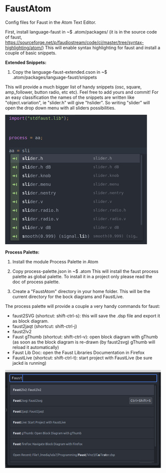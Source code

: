 # FaustAtom
Config files for Faust in the Atom Text Editor.

First, install language-faust in ~$ .atom/packages/
(it is in the source code of faust, https://sourceforge.net/p/faudiostream/code/ci/master/tree/syntax-highlighting/atom/)
This will enable syntax highlighting for faust and install a couple of basic snippets.

__Extended Snippets:__

1. Copy the language-faust-extended.cson in ~$ .atom/packages/language-faust/snippets

This will provide a much bigger list of handy snippets (osc, square, amp_follower, button radio, etc etc). Feel free to add yours and commit!
For an easy classification the names of the snippets are written like "object.variation", ie "slider.h" will give "hslider". So writing "slider" will open the drop down menu with all sliders possibilities.

![screenshot](https://raw.githubusercontent.com/sonejostudios/FaustAtom/master/snippets.png "Faust Extended Snippets")


__Process Palette:__

1. Install the module Process Palette in Atom

2. Copy process-palette.json in ~$ .atom
This will install the faust process palette as global palette. To install it in a project only please read the doc of process palette.

3. Create a "FaustAtom" directory in your home folder.
This will be the current directory for the bock diagrams and FaustLive.

The process palette will provide a couple a very handy commands for faust:

* faust2SVG (shortcut: shift-ctrl-s): this will save the .dsp file and export it as block diagram.
* faust2jaqt (shortcut: shift-ctrl-j)
* faust2lv2
* Faust gThumb (shortcut: shift-ctrl-v): open block diagram with gThumb (as soon as the block diagram is re-drawn (by faust2svg) gThumb will reload it automatically)
* Faust Lib Doc: open the Faust Libraries Documentation in Firefox
* FaustLive (shortcut: shift-ctrl-t): start project with FaustLive (be sure jackd is running)

![screenshot](https://raw.githubusercontent.com/sonejostudios/FaustAtom/master/processpalette.png "Faust Process Palette")
